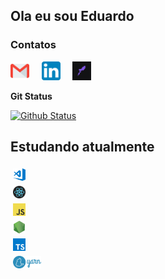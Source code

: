 <h2>Ola eu sou Eduardo </h2>

### Contatos

<p align="left">
  <a href="mailto:eduardoduraes.bsi@gmail.com" target="_blank"><img src="/images/svg/gmail.svg" width="30px" alt="Mail"></a> &nbsp; &nbsp;
  <a href="https://www.linkedin.com/in/eduardo-ribeiro-dur%C3%A3es-3b90348a/" target="_blank"><img src="/images/svg/linkedin.svg" width="30px" alt="LinkedIn"></a> &nbsp; &nbsp;
  <a href="https://app.rocketseat.com.br/me/eduardo-ribeiro-duraes-1567438965" target="_blank"><img src="/images/png/rocketseat.png" width="30px" alt="LinkedIn"></a> &nbsp; &nbsp;
</p>

<summary><b>Git Status</b> </summary>

[![Github Status](https://github-readme-stats.vercel.app/api?username=Eduardo&show_icons=true&title_color=fff&icon_color=79ff97&text_color=9f9f9f&bg_color=151515)](https://github.com/eduardoRduraes)

## Estudando atualmente

<code><img height="20" src="/images/png/visual-studio-code.png" alt="vscode" style="vertical-align:top; margin:4px"> </code>
<code><img height="20" src="/images/png/react.png" alt="react" style="vertical-align:top; margin:4px"> </code>
<code><img height="20" src="/images/png/javascript.png" alt="js" style="vertical-align:top; margin:4px"> </code>
<code><img height="20" src="/images/png/nodejs.png" alt="nodejs" style="vertical-align:top; margin:4px"> </code>
<code><img height="20" src="/images/png/typescript.png" alt="typescript" style="vertical-align:top; margin:4px"> </code>
<code><img height="20" src="/images/svg/yarn.svg" alt="yarn" style="vertical-align:top; margin:4px"></code>
